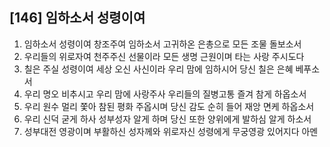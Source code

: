 ## [146] 임하소서 성령이여

1) 임하소서 성령이여 창조주여 임하소서 고귀하온 은총으로 모든 조물 돌보소서  
2) 우리들의 위로자여 천주주신 선물이라 모든 생명 근원이며 타는 사랑 주시도다  
3) 칠은 주실 성령이여 세상 오신 사신이라 우리 맘에 임하시어 당신 칠은 은혜 베푸소서  
4) 우리 명오 비추시고 우리 맘에 사랑주사 우리들의 질병고통 즐겨 참게 하옵소서  
5) 우리 원수 멀리 쫓아 참된 평화 주옵시며 당신 감도 순히 들어 재앙 면케 하옵소서  
6) 우리 신덕 굳게 하사 성부성자 알게 하며 당신 또한 양위에게 발하심 알게 하소서  
7) 성부대전 영광이며 부활하신 성자께와 위로자신 성령에게 무궁영광 있어지다 아멘
